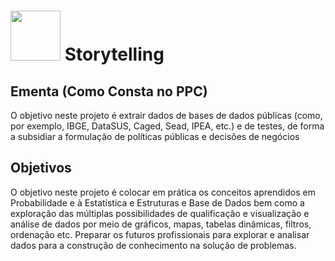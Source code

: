 # <img src = "https://github.com/anacgr05/PUCSP/assets/151938722/8ce7807a-d75c-43d7-ac12-4cdc3f616aeb" width="80"/> Storytelling
## Ementa (Como Consta no PPC)
O objetivo neste projeto é extrair dados de bases de dados públicas (como, por exemplo, IBGE, DataSUS, Caged,
Sead, IPEA, etc.) e de testes, de forma a subsidiar a formulação de políticas públicas e decisões de negócios
## Objetivos
O objetivo neste projeto é colocar em prática os conceitos aprendidos em Probabilidade e à Estatística e Estruturas e Base de Dados bem como a exploração 
das múltiplas possibilidades de qualificação e visualização e análise de dados por meio de gráficos, mapas, tabelas dinâmicas, filtros, ordenação etc.
Preparar os futuros profissionais para explorar e analisar dados para a construção de conhecimento na solução de problemas.
